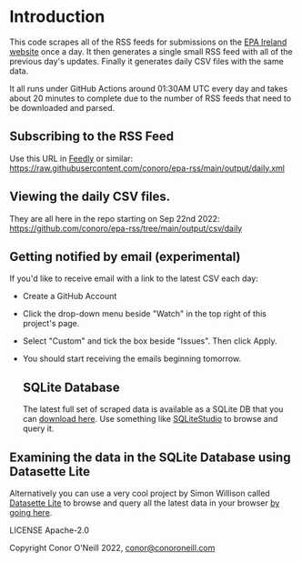 # Introduction
This code scrapes all of the RSS feeds for submissions on the [EPA Ireland website](https://www.epa.ie/) once a day. It then generates a single small RSS feed with all of the previous day's updates. Finally it generates daily CSV files with the same data.

It all runs under GitHub Actions around 01:30AM UTC every day and takes about 20 minutes to complete due to the number of RSS feeds that need to be downloaded and parsed.

## Subscribing to the RSS Feed
Use this URL in [Feedly](https://feedly.com) or similar: https://raw.githubusercontent.com/conoro/epa-rss/main/output/daily.xml

## Viewing the daily CSV files.
They are all here in the repo starting on Sep 22nd 2022: https://github.com/conoro/epa-rss/tree/main/output/csv/daily

## Getting notified by email (experimental)
If you'd like to receive email with a link to the latest CSV each day:

* Create a GitHub Account
* Click the drop-down menu beside "Watch" in the top right of this project's page. 
* Select "Custom" and tick the box beside "Issues". Then click Apply. 
* You should start receiving the emails beginning tomorrow.
  
  ## SQLite Database
  The latest full set of scraped data is available as a SQLite DB that you can [download here](https://epa-rss.s3.eu-west-1.amazonaws.com/latest/epa-rss.sqlite). Use something like [SQLiteStudio](https://sqlitestudio.pl/) to browse and query it.
## Examining the data in the SQLite Database using Datasette Lite
Alternatively you can use a very cool project by Simon Willison called [Datasette Lite](https://github.com/simonw/datasette-lite) to browse and query all the latest data in your browser [by going here](https://lite.datasette.io/?url=https%3A%2F%2Fepa-rss.s3.eu-west-1.amazonaws.com%2Flatest%2Fepa-rss.sqlite#/epa-rss/allsubmissions). 


LICENSE Apache-2.0

Copyright Conor O'Neill 2022, conor@conoroneill.com
